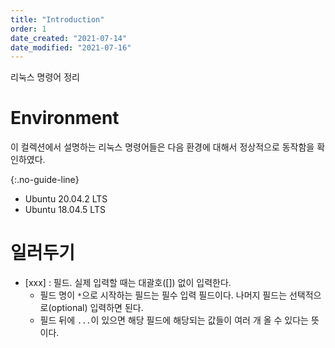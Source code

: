 ```yaml
---
title: "Introduction"
order: 1
date_created: "2021-07-14"
date_modified: "2021-07-16"
---
```


리눅스 명령어 정리

# Environment

이 컬렉션에서 설명하는 리눅스 명령어들은 다음 환경에 대해서 정상적으로 동작함을 확인하였다.

{:.no-guide-line}
- Ubuntu 20.04.2 LTS
- Ubuntu 18.04.5 LTS

# 일러두기

- [xxx] : 필드. 실제 입력할 때는 대괄호([]) 없이 입력한다.
  - 필드 명이 `*`으로 시작하는 필드는 필수 입력 필드이다. 나머지 필드는 선택적으로(optional) 입력하면 된다.
  - 필드 뒤에 `...`이 있으면 해당 필드에 해당되는 값들이 여러 개 올 수 있다는 뜻이다.